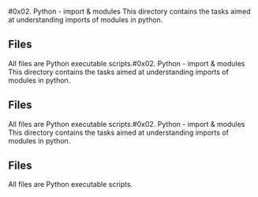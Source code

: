 #0x02. Python - import & modules
This directory contains the tasks aimed at understanding imports of modules in python.

## Files
All files are Python executable scripts.#0x02. Python - import & modules
This directory contains the tasks aimed at understanding imports of modules in python.

## Files
All files are Python executable scripts.#0x02. Python - import & modules
This directory contains the tasks aimed at understanding imports of modules in python.

## Files
All files are Python executable scripts.
